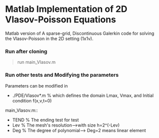 # Matlab Implementation of 2D Vlasov-Poisson Equations

Matlab version of 
A sparse-grid, Discontinuous Galerkin code for solving the Vlasov-Poisson 
in the 2D setting (1x1v).

### Run after cloning

> run main_Vlasov.m

### Run other tests and Modifying the parameters

Parameters can be modified in
* ./PDE/Vlasov*.m
% which defines the domain Lmax, Vmax, and Initial condition f(x,v,t=0)

main_Vlasov.m::
 * TEND % The ending test for test
 * Lev  % The mesh's resolution-->with size h=2^(-Lev)
 * Deg  % The degree of polynomial--> Deg=2 means linear element